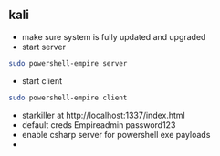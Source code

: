 ## kali
- make sure system is fully updated and upgraded
- start server
```bash
sudo powershell-empire server
```
- start client
```bash
sudo powershell-empire client
```
- starkiller at http://localhost:1337/index.html
- default creds Empireadmin password123
- enable csharp server for powershell exe payloads
- 
